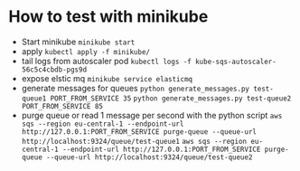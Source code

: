 # How to test with minikube
* Start minikube
`minikube start`
* apply 
`kubectl apply -f minikube/`
* tail logs from autoscaler pod
`kubectl logs -f kube-sqs-autoscaler-56c5c4cbdb-pgs9d`
* expose elstic mq
`minikube service elasticmq`
* generate messages for queues
`python generate_messages.py test-queue1 PORT_FROM_SERVICE 35`
`python generate_messages.py test-queue2 PORT_FROM_SERVICE 85`
* purge queue or read 1 message per second with the python script
`aws sqs --region eu-central-1 --endpoint-url http://127.0.0.1:PORT_FROM_SERVICE purge-queue --queue-url http://localhost:9324/queue/test-queue1`
`aws sqs --region eu-central-1 --endpoint-url http://127.0.0.1:PORT_FROM_SERVICE purge-queue --queue-url http://localhost:9324/queue/test-queue2`